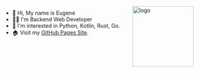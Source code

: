 <img src="https://github-readme-stats.vercel.app/api?username=iamthen0ise&show_icons=true" alt="logo" height="160" align="right" style="margin: 5px; margin-bottom: 20px;" />

- 👋  Hi, My name is Eugene
- 👷‍♂️  I'm Backend Web Developer
- 🔭  I'm interested in Python, Kotlin, Rust, Go.
- 🏠  Visit my [GitHub Pages Site](https://iamthen0ise.github.io/).
